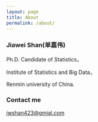 ```yaml
---
layout: page
title: About
permalink: /about/
---
```


### Jiawei Shan(单嘉伟)

Ph.D. Candidate of Statistics，

Institute of Statistics and Big Data，

Renmin university of China.


### Contact me

[jwshan423@gmial.com](mailto:jwshan423@gmail.com) 